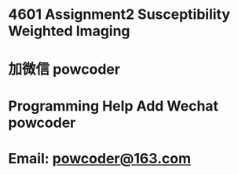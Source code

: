 # 4601 Assignment2 Susceptibility Weighted Imaging
# 加微信 powcoder

# Programming Help Add Wechat powcoder

# Email: powcoder@163.com

